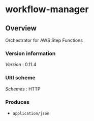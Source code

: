 # workflow-manager


<a name="overview"></a>
## Overview
Orchestrator for AWS Step Functions


### Version information
*Version* : 0.11.4


### URI scheme
*Schemes* : HTTP


### Produces

* `application/json`



